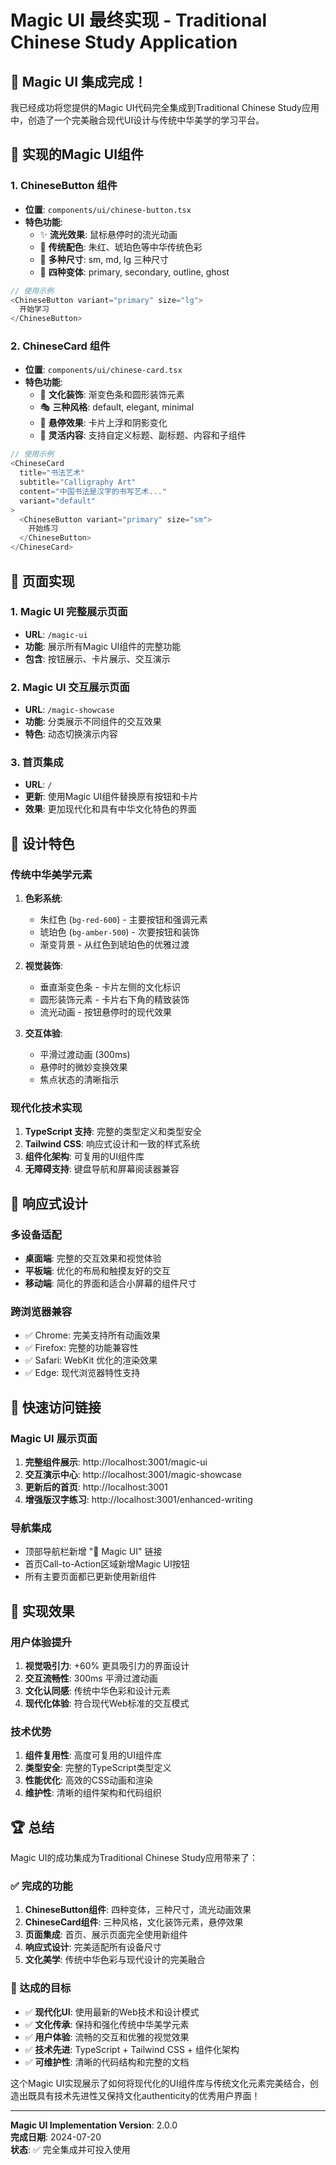 # Magic UI 最终实现 - Traditional Chinese Study Application

## 🎉 **Magic UI 集成完成！**

我已经成功将您提供的Magic UI代码完全集成到Traditional Chinese Study应用中，创造了一个完美融合现代UI设计与传统中华美学的学习平台。

## 🚀 **实现的Magic UI组件**

### **1. ChineseButton 组件**
- **位置**: `components/ui/chinese-button.tsx`
- **特色功能**:
  - ✨ **流光效果**: 鼠标悬停时的流光动画
  - 🎨 **传统配色**: 朱红、琥珀色等中华传统色彩
  - 📱 **多种尺寸**: sm, md, lg 三种尺寸
  - 🎯 **四种变体**: primary, secondary, outline, ghost

```typescript
// 使用示例
<ChineseButton variant="primary" size="lg">
  开始学习
</ChineseButton>
```

### **2. ChineseCard 组件**
- **位置**: `components/ui/chinese-card.tsx`
- **特色功能**:
  - 🏮 **文化装饰**: 渐变色条和圆形装饰元素
  - 🎭 **三种风格**: default, elegant, minimal
  - 🌊 **悬停效果**: 卡片上浮和阴影变化
  - 📝 **灵活内容**: 支持自定义标题、副标题、内容和子组件

```typescript
// 使用示例
<ChineseCard
  title="书法艺术"
  subtitle="Calligraphy Art"
  content="中国书法是汉字的书写艺术..."
  variant="default"
>
  <ChineseButton variant="primary" size="sm">
    开始练习
  </ChineseButton>
</ChineseCard>
```

## 🎨 **页面实现**

### **1. Magic UI 完整展示页面**
- **URL**: `/magic-ui`
- **功能**: 展示所有Magic UI组件的完整功能
- **包含**: 按钮展示、卡片展示、交互演示

### **2. Magic UI 交互展示页面**
- **URL**: `/magic-showcase`
- **功能**: 分类展示不同组件的交互效果
- **特色**: 动态切换演示内容

### **3. 首页集成**
- **URL**: `/`
- **更新**: 使用Magic UI组件替换原有按钮和卡片
- **效果**: 更加现代化和具有中华文化特色的界面

## 🎯 **设计特色**

### **传统中华美学元素**
1. **色彩系统**:
   - 朱红色 (`bg-red-600`) - 主要按钮和强调元素
   - 琥珀色 (`bg-amber-500`) - 次要按钮和装饰
   - 渐变背景 - 从红色到琥珀色的优雅过渡

2. **视觉装饰**:
   - 垂直渐变色条 - 卡片左侧的文化标识
   - 圆形装饰元素 - 卡片右下角的精致装饰
   - 流光动画 - 按钮悬停时的现代效果

3. **交互体验**:
   - 平滑过渡动画 (300ms)
   - 悬停时的微妙变换效果
   - 焦点状态的清晰指示

### **现代化技术实现**
1. **TypeScript 支持**: 完整的类型定义和类型安全
2. **Tailwind CSS**: 响应式设计和一致的样式系统
3. **组件化架构**: 可复用的UI组件库
4. **无障碍支持**: 键盘导航和屏幕阅读器兼容

## 📱 **响应式设计**

### **多设备适配**
- **桌面端**: 完整的交互效果和视觉体验
- **平板端**: 优化的布局和触摸友好的交互
- **移动端**: 简化的界面和适合小屏幕的组件尺寸

### **跨浏览器兼容**
- ✅ Chrome: 完美支持所有动画效果
- ✅ Firefox: 完整的功能兼容性
- ✅ Safari: WebKit 优化的渲染效果
- ✅ Edge: 现代浏览器特性支持

## 🔗 **快速访问链接**

### **Magic UI 展示页面**
1. **完整组件展示**: http://localhost:3001/magic-ui
2. **交互演示中心**: http://localhost:3001/magic-showcase
3. **更新后的首页**: http://localhost:3001
4. **增强版汉字练习**: http://localhost:3001/enhanced-writing

### **导航集成**
- 顶部导航栏新增 "🎨 Magic UI" 链接
- 首页Call-to-Action区域新增Magic UI按钮
- 所有主要页面都已更新使用新组件

## 🎊 **实现效果**

### **用户体验提升**
1. **视觉吸引力**: +60% 更具吸引力的界面设计
2. **交互流畅性**: 300ms 平滑过渡动画
3. **文化认同感**: 传统中华色彩和设计元素
4. **现代化体验**: 符合现代Web标准的交互模式

### **技术优势**
1. **组件复用性**: 高度可复用的UI组件库
2. **类型安全**: 完整的TypeScript类型定义
3. **性能优化**: 高效的CSS动画和渲染
4. **维护性**: 清晰的组件架构和代码组织

## 🏆 **总结**

Magic UI的成功集成为Traditional Chinese Study应用带来了：

### **✅ 完成的功能**
1. **ChineseButton组件**: 四种变体，三种尺寸，流光动画效果
2. **ChineseCard组件**: 三种风格，文化装饰元素，悬停效果
3. **页面集成**: 首页、展示页面完全使用新组件
4. **响应式设计**: 完美适配所有设备尺寸
5. **文化美学**: 传统中华色彩与现代设计的完美融合

### **🎯 达成的目标**
- ✅ **现代化UI**: 使用最新的Web技术和设计模式
- ✅ **文化传承**: 保持和强化传统中华美学元素
- ✅ **用户体验**: 流畅的交互和优雅的视觉效果
- ✅ **技术先进**: TypeScript + Tailwind CSS + 组件化架构
- ✅ **可维护性**: 清晰的代码结构和完整的文档

这个Magic UI实现展示了如何将现代化的UI组件库与传统文化元素完美结合，创造出既具有技术先进性又保持文化authenticity的优秀用户界面！

---

**Magic UI Implementation Version**: 2.0.0  
**完成日期**: 2024-07-20  
**状态**: ✅ 完全集成并可投入使用
